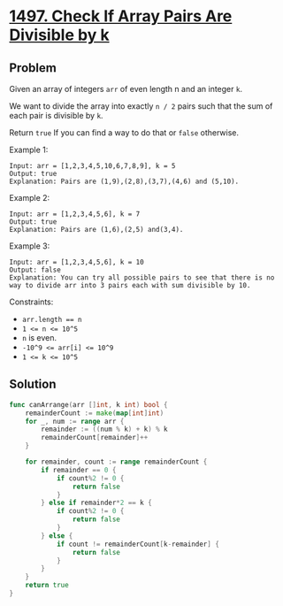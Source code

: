 # [1497. Check If Array Pairs Are Divisible by k](https://leetcode.com/problems/check-if-array-pairs-are-divisible-by-k/)

## Problem

Given an array of integers `arr` of even length n and an integer `k`.

We want to divide the array into exactly `n / 2` pairs such that the sum of each pair is divisible by `k`.

Return `true` If you can find a way to do that or `false` otherwise.

Example 1:

```
Input: arr = [1,2,3,4,5,10,6,7,8,9], k = 5
Output: true
Explanation: Pairs are (1,9),(2,8),(3,7),(4,6) and (5,10).
```

Example 2:

```
Input: arr = [1,2,3,4,5,6], k = 7
Output: true
Explanation: Pairs are (1,6),(2,5) and(3,4).
```

Example 3:

```
Input: arr = [1,2,3,4,5,6], k = 10
Output: false
Explanation: You can try all possible pairs to see that there is no way to divide arr into 3 pairs each with sum divisible by 10.
```

Constraints:

- `arr.length == n`
- `1 <= n <= 10^5`
- `n` is even.
- `-10^9 <= arr[i] <= 10^9`
- `1 <= k <= 10^5`

## Solution

```go
func canArrange(arr []int, k int) bool {
	remainderCount := make(map[int]int)
	for _, num := range arr {
		remainder := ((num % k) + k) % k
		remainderCount[remainder]++
	}

	for remainder, count := range remainderCount {
		if remainder == 0 {
			if count%2 != 0 {
				return false
			}
		} else if remainder*2 == k {
			if count%2 != 0 {
				return false
			}
		} else {
			if count != remainderCount[k-remainder] {
				return false
			}
		}
	}
	return true
}
```

